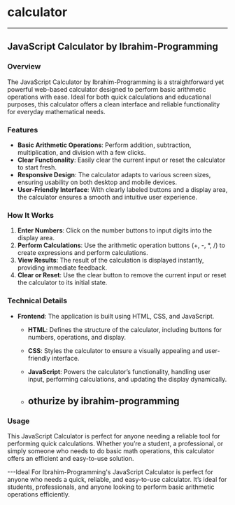 # calculator
---

## JavaScript Calculator by Ibrahim-Programming

### Overview
The JavaScript Calculator by Ibrahim-Programming is a straightforward yet powerful web-based calculator designed to perform basic arithmetic operations with ease. Ideal for both quick calculations and educational purposes, this calculator offers a clean interface and reliable functionality for everyday mathematical needs.

### Features
- **Basic Arithmetic Operations**: Perform addition, subtraction, multiplication, and division with a few clicks. 
- **Clear Functionality**: Easily clear the current input or reset the calculator to start fresh.
- **Responsive Design**: The calculator adapts to various screen sizes, ensuring usability on both desktop and mobile devices.
- **User-Friendly Interface**: With clearly labeled buttons and a display area, the calculator ensures a smooth and intuitive user experience.

### How It Works
1. **Enter Numbers**: Click on the number buttons to input digits into the display area.
2. **Perform Calculations**: Use the arithmetic operation buttons (+, -, *, /) to create expressions and perform calculations.
3. **View Results**: The result of the calculation is displayed instantly, providing immediate feedback.
4. **Clear or Reset**: Use the clear button to remove the current input or reset the calculator to its initial state.


### Technical Details
- **Frontend**: The application is built using HTML, CSS, and JavaScript.
  - **HTML**: Defines the structure of the calculator, including buttons for numbers, operations, and display.
  - **CSS**: Styles the calculator to ensure a visually appealing and user-friendly interface.
  - **JavaScript**: Powers the calculator’s functionality, handling user input, performing calculations, and updating the display dynamically.
 
  - ## othurize by ibrahim-programming

### Usage
This JavaScript Calculator is perfect for anyone needing a reliable tool for performing quick calculations. Whether you’re a student, a professional, or simply someone who needs to do basic math operations, this calculator offers an efficient and easy-to-use solution.

---Ideal For
Ibrahim-Programming's JavaScript Calculator is perfect for anyone who needs a quick, reliable, and easy-to-use calculator. It’s ideal for students, professionals, and anyone looking to perform basic arithmetic operations efficiently.


